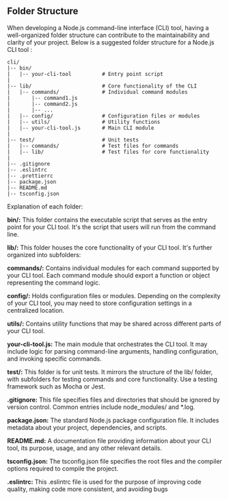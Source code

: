 ## Folder Structure

When developing a Node.js command-line interface (CLI) tool, having a well-organized folder structure can contribute
to the maintainability and clarity of your project. Below is a suggested folder structure for a Node.js CLI tool :

```
cli/
|-- bin/
|   |-- your-cli-tool          # Entry point script
|
|-- lib/                       # Core functionality of the CLI
|   |-- commands/              # Individual command modules
|       |-- command1.js
|       |-- command2.js
|       |-- ...
|   |-- config/                # Configuration files or modules
|   |-- utils/                 # Utility functions
|   |-- your-cli-tool.js       # Main CLI module
|
|-- test/                      # Unit tests
|   |-- commands/              # Test files for commands
|   |-- lib/                   # Test files for core functionality
|
|-- .gitignore
|-- .eslintrc
|-- .prettierrc
|-- package.json
|-- README.md
|-- tsconfig.json
```

Explanation of each folder:

**bin/:** This folder contains the executable script that serves as the entry point for your CLI tool. It's the script that users will run from the command line.

**lib/:** This folder houses the core functionality of your CLI tool. It's further organized into subfolders:

**commands/:** Contains individual modules for each command supported by your CLI tool. Each command module should export a function or object representing the command logic.

**config/:** Holds configuration files or modules. Depending on the complexity of your CLI tool, you may need to store configuration settings in a centralized location.

**utils/:** Contains utility functions that may be shared across different parts of your CLI tool.

**your-cli-tool.js:** The main module that orchestrates the CLI tool. It may include logic for parsing command-line arguments, handling configuration, and invoking specific commands.

**test/:** This folder is for unit tests. It mirrors the structure of the lib/ folder, with subfolders for testing commands and core functionality. Use a testing framework such as Mocha or Jest.

**.gitignore:** This file specifies files and directories that should be ignored by version control. Common entries include node_modules/ and \*.log.

**package.json:** The standard Node.js package configuration file. It includes metadata about your project, dependencies, and scripts.

**README.md:** A documentation file providing information about your CLI tool, its purpose, usage, and any other relevant details.

**tsconfig.json:** The tsconfig.json file specifies the root files and the compiler options required to compile the project.

**.eslintrc:** This .eslintrc file is used for the purpose of improving code quality, making code more consistent, and avoiding bugs
